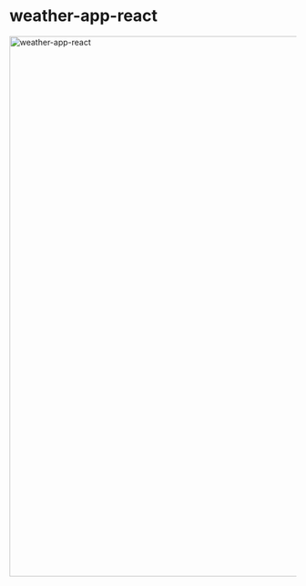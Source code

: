# weather-app-react
<img width="950" alt="weather-app-react" src="https://user-images.githubusercontent.com/93333555/229415246-4e890009-cfb1-4d91-83db-98a2e902acc0.png">

